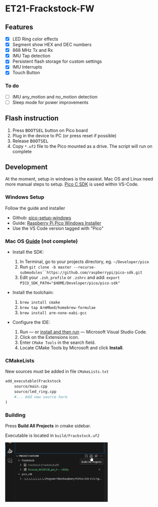 # ET21-Frackstock-FW

## Features

- [x] LED Ring color effects
- [x] Segment show HEX and DEC numbers
- [x] 868 MHz Tx and Rx
- [x] IMU Tap detection
- [x] Persistent flash storage for custom settings
- [x] IMU Interrupts
- [x] Touch Button 

### To do

- [ ] IMU any_motion and no_motion detection
- [ ] Sleep mode for power improvements

## Flash instruction
1. Press <kbd>BOOTSEL</kbd> button on Pico board
2. Plug in the device to PC (or press reset if possible)
3. Release <kbd>BOOTSEL</kbd>
4. Copy `*.uf2` file to the Pico mounted as a drive. The script will run on complete

## Development
At the moment, setup in windows is the easiest. Mac OS and Linux need more manual steps to setup. [Pico C SDK](https://www.raspberrypi.com/documentation/pico-sdk/) is used within VS-Code.

### Windows Setup
Follow the guide and installer
 - Github: [pico-setup-windows](https://github.com/raspberrypi/pico-setup-windows/)
 - Guide: [Raspberry Pi Pico Windows Installer](https://www.raspberrypi.com/news/raspberry-pi-pico-windows-installer/)
 - Use the VS Code version tagged with "Pico"

### Mac OS [Guide](https://blog.smittytone.net/2021/02/02/program-raspberry-pi-pico-c-mac/) (not complete)

 - Install the SDK:

   1. In Terminal, go to your projects directory, eg. `~/Developer/pico`
   2. Run `git clone -b master --recurse-submodules``https://github.com/raspberrypi/pico-sdk.git`
   3. Edit your `.zsh_profile` or `.zshrc` and add: 
      `export PICO_SDK_PATH="$HOME/Developer/pico/pico-sdk"`

- Install the toolchain:

  1. `brew install cmake`
  2. `brew tap ArmMbed/homebrew-formulae`
  3. `brew install arm-none-eabi-gcc`

- Configure the IDE:

  1. Run — or [install and then run](https://code.visualstudio.com/download) — Microsoft Visual Studio Code.
  2. Click on the Extensions icon.
  3. Enter `CMake Tools` in the search field.
  4. Locate CMake Tools by Microsoft and click **Install**.

### CMakeLists
New sources must be added in file `CMakeLists.txt`

```makefile
add_executable(Frackstock
    source/main.cpp
    source/led_ring.cpp
    #... Add new source here
)
```

### Building

Press **Build All Projects** in cmake sidebar.

Executable is located in `build/Frackstock.uf2`

<img src="./assets/screenshot-build-all.png" alt="Build-All" style="zoom: 67%;" />
